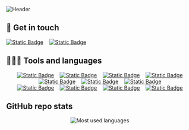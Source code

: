 <!--Readme inspired by https://github.com/kevingrillet/kevingrillet/tree/main -->
<!-- https://shields.io/ -->
<!-- https://simpleicons.org/ -->
<!-- https://github.com/alexandresanlim/Badges4-README.md-Profile -->


<!-- Header built using https://leviarista.github.io/github-profile-header-generator/ -->
![Header](https://i.imgur.com/UcfWLul.png)


## :speech_balloon: Get in touch
[![Static Badge](https://img.shields.io/badge/Email-Email?style=for-the-badge&logo=gmail&color=rgba(199%2C%2022%2C%2016%2C%201))](mailto:lcoutinholuiz@gmail.com)&nbsp;&nbsp;&nbsp;
[![Static Badge](https://img.shields.io/badge/LinkedIn-LinkedIn?style=for-the-badge&logo=linkedin&color=rgba(0%2C%20119%2C%20181%2C%201))](https://www.linkedin.com/in/leonardocluiz/)&nbsp;&nbsp;&nbsp;


<!-- Discord for individual projects
[![Static Badge](https://img.shields.io/badge/Discord-Discord?style=for-the-badge&logo=discord&color=%23C5CAE9)](discordapp.com/users/heartbreakone)&nbsp;&nbsp;&nbsp; -->

## 👨🏻‍💻 Tools and languages
<div align="center">
  
[![Static Badge](https://img.shields.io/badge/Swift-Swift?style=for-the-badge&logo=swift&logoColor=white&labelColor=rgba(255%2C%2040%2C%2035%2C%201)%3B&color=rgba(255%2C%2040%2C%2035%2C%201))](https://www.swift.org)&nbsp;&nbsp;&nbsp;
[![Static Badge](https://img.shields.io/badge/Python-Python?style=for-the-badge&logo=python&logoColor=white&labelColor=rgb(255%2C%20212%2C%2059%2C%201)&color=rgba(48%2C%20105%2C%20152%2C%201))](https://www.python.org)&nbsp;&nbsp;&nbsp;
[![Static Badge](https://img.shields.io/badge/Javascript-Javascript?style=for-the-badge&logo=javascript&logoColor=black&labelColor=rgba(240%2C%20219%2C%2079)&color=rgba(240%2C%20219%2C%2079))](https://developer.mozilla.org/en-US/docs/Web/JavaScript)&nbsp;&nbsp;&nbsp;
[![Static Badge](https://img.shields.io/badge/Kotlin-Kotlin?style=for-the-badge&logo=kotlin&logoColor=white&labelColor=rgba(120%2C%2084%2C%20246%2C%201)&color=rgba(120%2C%2084%2C%20246%2C%201))](https://kotlinlang.org)<br>
[![Static Badge](https://img.shields.io/badge/XCode-XCode?style=for-the-badge&logo=xcode&logoColor=white&labelColor=rgba(63%2C%20132%2C%20236%2C%201)&color=rgba(63%2C%20132%2C%20236%2C%201))](https://developer.apple.com/xcode/)&nbsp;&nbsp;&nbsp;
[![Static Badge](https://img.shields.io/badge/Android%20Studio-AS?style=for-the-badge&logo=androidstudio&logoColor=white&labelColor=rgba(61%2C%20220%2C%20132%2C%201)&color=rgba(61%2C%20220%2C%20132%2C%201))](https://developer.android.com/studio)&nbsp;&nbsp;&nbsp;
[![Static Badge](https://img.shields.io/badge/Visual%20Studio%20Code-VSC?style=for-the-badge&logo=visualstudiocode&logoColor=white&labelColor=%230078D4&color=%230078D4)](https://code.visualstudio.com)<br>
[![Static Badge](https://img.shields.io/badge/MacOS-MacOS?style=for-the-badge&logo=macos&logoColor=black&labelColor=white&color=black)](https://www.apple.com/macos/)&nbsp;&nbsp;&nbsp;
[![Static Badge](https://img.shields.io/badge/Debian%20Linux-DL?style=for-the-badge&logo=debian&logoColor=black&labelColor=white&color=black)](https://www.debian.org)&nbsp;&nbsp;&nbsp;
[![Static Badge](https://img.shields.io/badge/Google%20Cloud-GC?style=for-the-badge&logo=googlecloud&logoColor=rgba(214%2C45%2C32%2C1)&color=rgba(0%2C87%2C231%2C1))](https://cloud.google.com/)&nbsp;&nbsp;&nbsp;
[![Static Badge](https://img.shields.io/badge/Gimp-Gimp?style=for-the-badge&logo=gimp&logoColor=white&color=rgba(82%2C%2077%2C%20%2063%2C%201))](https://www.gimp.org)
</div>


## GitHub repo stats
<div align="center">

![Most used languages](https://github-readme-stats.vercel.app/api/top-langs/?username=heart-breakone&theme=nord&langs_count=8&layout=compact)

</div>

<!--
**Mobius-One/Mobius-One** is a ✨ _special_ ✨ repository because its `README.md` (this file) appears on your GitHub profile.

Here are some ideas to get you started:

- 🔭 I’m currently working on ...
- 🌱 I’m currently learning ...
- 👯 I’m looking to collaborate on ...
- 🤔 I’m looking for help with ...
- 💬 Ask me about ...
- 📫 How to reach me: ...
- 😄 Pronouns: ...
- ⚡ Fun fact: ...
-->
